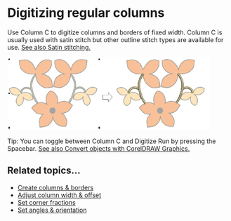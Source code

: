 # Digitizing regular columns

Use Column C to digitize columns and borders of fixed width. Column C is usually used with satin stitch but other outline stitch types are available for use. [See also Satin stitching.](../stitches/Satin_stitching)

![input00059.png](assets/input00059.png)

Tip: You can toggle between Column C and Digitize Run by pressing the Spacebar. [See also Convert objects with CorelDRAW Graphics.](../../Automatic/automatic/Convert_objects_with_CorelDRAW_Graphics)

## Related topics...

- [Create columns & borders](Create_columns_borders)
- [Adjust column width & offset](Adjust_column_width_offset)
- [Set corner fractions](Set_corner_fractions)
- [Set angles & orientation](Set_angles_orientation)
